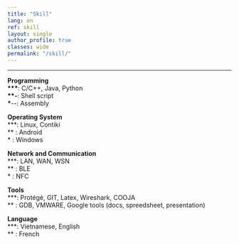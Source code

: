 ```yaml
---
title: "Skill"   
lang: en
ref: skill
layout: single
author_profile: true 
classes: wide
permalink: "/skill/"  
---
```

----
**Programming**    
**\*\*\***: C/C++, Java, Python    
**\*\*-**: Shell script  
**\***--: Assembly  

**Operating System**  
\*\*\*: Linux, Contiki      
\*\*  : Android      
\*    : Windows  

**Network and Communication**  
\*\*\*: LAN, WAN, WSN       
\*\*  : BLE          
\*    : NFC  

**Tools**  
\*\*\*: Protégé, GIT, Latex, Wireshark, COOJA         
\*\*  : GDB, VMWARE, Google tools (docs, spreedsheet, presentation)  

**Language**  
\*\*\*: Vietnamese, English  
\*\*  : French                 
